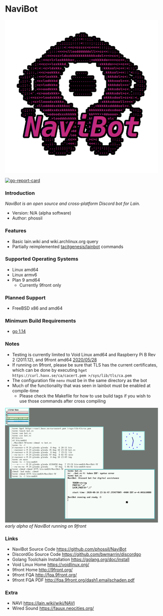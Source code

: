 # NaviBot

![navibot-logo](doc/NaviBot-Logo-alpha-transparent-higher.png)

[![go-report-card](https://goreportcard.com/badge/github.com/phossil/NaviBot)](https://goreportcard.com/report/github.com/phossil/NaviBot)

### Introduction

_NaviBot is an open source and cross-platform Discord bot for Lain._

* Version: N/A (alpha software)
* Author: phossil

### Features
* Basic lain.wiki and wiki.archlinux.org query
* Partially reimplemented [tacitgenesis/lainbot](https://github.com/tacitgenesis/lainbot) commands

### Supported Operating Systems
* Linux amd64
* Linux armv6
* Plan 9 amd64
    * Currently 9front only

### Planned Support
* FreeBSD x86 and amd64

### Minimum Build Requirements
* [go 1.14](https://golang.org/doc/go1.14)

### Notes
* Testing is currently limited to Void Linux amd64 and Raspberry Pi B Rev 2
 (2011.12), and 9front amd64 [2020/05/28](http://9front.org/releases/2020/05/28/0/)
* If running on 9front, please be sure that TLS has the current certificates,
 which can be done by executing `hget https://curl.haxx.se/ca/cacert.pem >/sys/lib/tls/ca.pem`
* The configuration file `nenv` must be in the same directory as the bot
* Much of the functionality that was seen in lainbot must be enabled at compile-time
	* Please check the Makefile for how to use build tags if you wish to use
	those commands after cross compiling

![navibot-9front](doc/Screenshot_9front_2020-08-10_19:32:37.png)
*early alpha of NaviBot running on 9front*

### Links
* NaviBot Source Code
<https://github.com/phossil/NaviBot>
* DiscordGo Source Code
<https://github.com/bwmarrin/discordgo>
* Golang Toolchain Installation
<https://golang.org/doc/install>
* Void Linux Home
<https://voidlinux.org/>
* 9front Home
<http://9front.org/>
* 9front FQA
<http://fqa.9front.org/>
* 9front FQA PDF
<http://fqa.9front.org/dash1.emailschaden.pdf>

### Extra
* NAVI <https://lain.wiki/wiki/NAVI>
* Wired Sound <https://fauux.neocities.org/>
